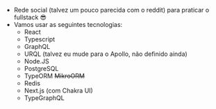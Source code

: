 - Rede social (talvez um pouco parecida com o reddit) para praticar o fullstack 😎
- Vamos usar as seguintes tecnologias:
	- React
	- Typescript
	- GraphQL
	- URQL (talvez eu mude para o Apollo, não definido ainda)
	- Node.JS
	- PostgreSQL
	- TypeORM <s>MikroORM</s> 
	- Redis 
	- Next.js (com Chakra UI)
	- TypeGraphQL
